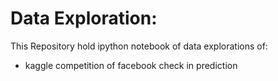 # Data Exploration:

This Repository hold ipython notebook of data explorations of:
  - kaggle competition of facebook check in prediction